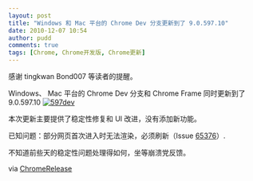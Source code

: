 ```yaml
---
layout: post
title: "Windows 和 Mac 平台的 Chrome Dev 分支更新到了 9.0.597.10"
date: 2010-12-07 10:54
author: pudd
comments: true
tags: [Chrome, Chrome开发版, Chrome更新]
---
```

感谢 tingkwan Bond007 等读者的提醒。

Windows、 Mac 平台的 Chrome Dev 分支和 Chrome Frame 同时更新到了 9.0.597.10
<a href="http://img.chromi.org/2010/12/597dev1.png">![](http://img.chromi.org/2010/12/597dev1.png "597dev")</a>


本次更新主要提供了稳定性修复和 UI 改进，没有添加新功能。

已知问题：部分网页首次进入时无法渲染，必须刷新（Issue [65376](http://code.google.com/p/chromium/issues/detail?id=65376)）.

不知道前些天的稳定性问题处理得如何，坐等崩溃党反馈。

via [ChromeRelease ](http://googlechromereleases.blogspot.com/2010/12/dev-channel-update_06.html?utm_source=rss&utm_medium=twitter&utm_term=google+chrome+releases+dev)
